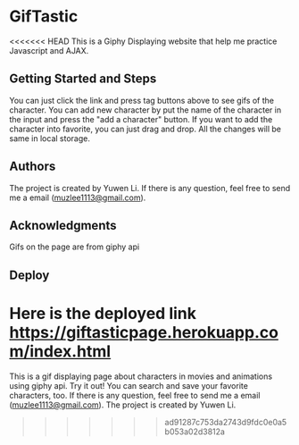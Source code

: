 # GifTastic
<<<<<<< HEAD
This is a Giphy Displaying website that help me practice Javascript and AJAX.

## Getting Started and Steps
You can just click the link and press tag buttons above to see gifs of the character.
You can add new character by put the name of the character in the input and press the "add a character" button.
If you want to add the character into favorite, you can just drag and drop.
All the changes will be same in local storage.

## Authors
The project is created by Yuwen Li.
If there is any question, feel free to send me a email (muzlee1113@gmail.com).


## Acknowledgments
Gifs on the page are from giphy api

## Deploy
Here is the deployed link https://giftasticpage.herokuapp.com/index.html
=======
This is a gif displaying page about characters in movies and animations using giphy api. Try it out! You can search and save your favorite characters, too. If there is any question, feel free to send me a email (muzlee1113@gmail.com). The project is created by Yuwen Li.
>>>>>>> ad91287c753da2743d9fdc0e0a5b053a02d3812a
